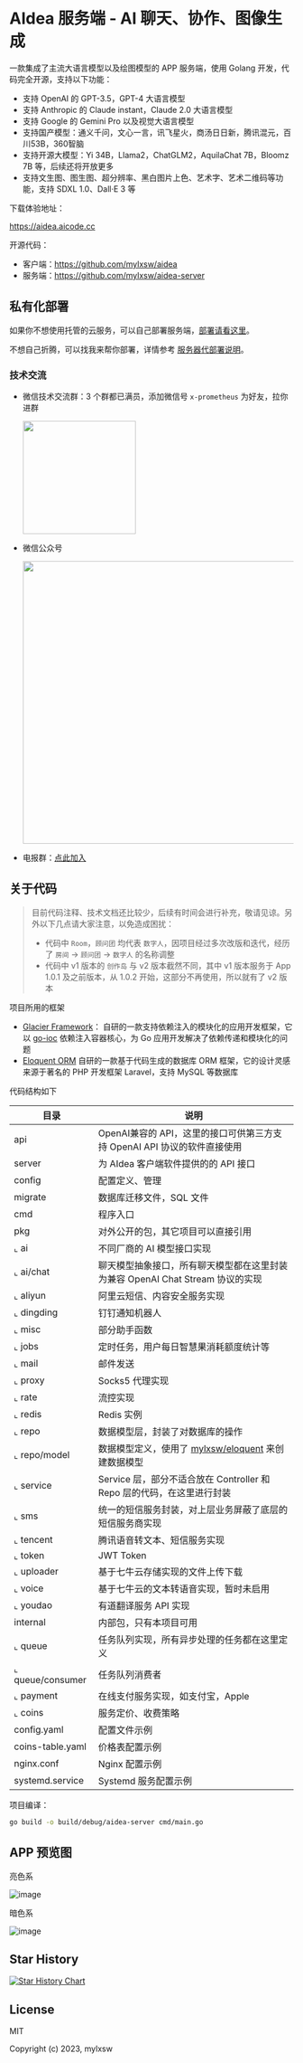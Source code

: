 # AIdea 服务端 - AI 聊天、协作、图像生成

一款集成了主流大语言模型以及绘图模型的 APP 服务端，使用 Golang 开发，代码完全开源，支持以下功能：

- 支持 OpenAI 的 GPT-3.5，GPT-4 大语言模型
- 支持 Anthropic 的 Claude instant，Claude 2.0 大语言模型
- 支持 Google 的 Gemini Pro 以及视觉大语言模型
- 支持国产模型：通义千问，文心一言，讯飞星火，商汤日日新，腾讯混元，百川53B，360智脑
- 支持开源大模型：Yi 34B，Llama2，ChatGLM2，AquilaChat 7B，Bloomz 7B 等，后续还将开放更多
- 支持文生图、图生图、超分辨率、黑白图片上色、艺术字、艺术二维码等功能，支持 SDXL 1.0、Dall·E 3 等

下载体验地址：

https://aidea.aicode.cc

开源代码：

- 客户端：https://github.com/mylxsw/aidea
- 服务端：https://github.com/mylxsw/aidea-server

## 私有化部署

如果你不想使用托管的云服务，可以自己部署服务端，[部署请看这里](./docs/deploy.md)。

不想自己折腾，可以找我来帮你部署，详情参考 [服务器代部署说明](./docs/deploy-vip.md)。

### 技术交流

- 微信技术交流群：3 个群都已满员，添加微信号 `x-prometheus` 为好友，拉你进群

    <img src="https://github.com/mylxsw/aidea/assets/2330911/655601c1-9371-4460-9657-c58521260336" width="200"/>

- 微信公众号

    <img src="https://github.com/mylxsw/aidea-server/assets/2330911/376a3b9f-eacd-45c6-9630-39eb720ba097" width="500" />

- 电报群：[点此加入](https://t.me/aideachat)

## 关于代码

>  目前代码注释、技术文档还比较少，后续有时间会进行补充，敬请见谅。另外以下几点请大家注意，以免造成困扰：
>
> - 代码中 `Room`，`顾问团` 均代表 `数字人`，因项目经过多次改版和迭代，经历了 `房间` -> `顾问团` -> `数字人` 的名称调整
> - 代码中 v1 版本的 `创作岛` 与 v2 版本截然不同，其中 v1 版本服务于 App 1.0.1 及之前版本，从 1.0.2 开始，这部分不再使用，所以就有了
    v2 版本

项目所用的框架

- [Glacier Framework](https://github.com/mylxsw/glacier)： 自研的一款支持依赖注入的模块化的应用开发框架，它以 [go-ioc](https://github.com/mylxsw/go-ioc) 依赖注入容器核心，为 Go 应用开发解决了依赖传递和模块化的问题
- [Eloquent ORM](https://github.com/mylxsw/eloquent) 自研的一款基于代码生成的数据库 ORM 框架，它的设计灵感来源于著名的 PHP 开发框架 Laravel，支持 MySQL 等数据库

代码结构如下

| 目录               | 说明                                                                        |
|------------------|---------------------------------------------------------------------------|
| api              | OpenAI兼容的 API，这里的接口可供第三方支持 OpenAI API 协议的软件直接使用                           |
| server           | 为 AIdea 客户端软件提供的的 API 接口                                                  |
| config           | 配置定义、管理                                                                   |
| migrate          | 数据库迁移文件，SQL 文件                                                            |
| cmd | 程序入口 |
| pkg              | 对外公开的包，其它项目可以直接引用                                                         |
| ⌞ ai             | 不同厂商的 AI 模型接口实现                                                           |
| ⌞ ai/chat        | 聊天模型抽象接口，所有聊天模型都在这里封装为兼容 OpenAI Chat Stream 协议的实现                         |
| ⌞ aliyun         | 阿里云短信、内容安全服务实现                                                            |
| ⌞ dingding       | 钉钉通知机器人                                                                   |
| ⌞ misc           | 部分助手函数                                                                    |
| ⌞ jobs           | 定时任务，用户每日智慧果消耗额度统计等                                                       |
| ⌞ mail           | 邮件发送                                                                      |
| ⌞ proxy          | Socks5 代理实现                                                               |
| ⌞ rate           | 流控实现                                                                      |
| ⌞ redis          | Redis 实例                                                                  |
| ⌞ repo           | 数据模型层，封装了对数据库的操作                                                          |
| ⌞ repo/model     | 数据模型定义，使用了 [mylxsw/eloquent](https://github.com/mylxsw/eloquent)  来创建数据模型 |
| ⌞ service        | Service 层，部分不适合放在 Controller 和 Repo 层的代码，在这里进行封装                          |
| ⌞ sms            | 统一的短信服务封装，对上层业务屏蔽了底层的短信服务商实现                                              |
| ⌞ tencent        | 腾讯语音转文本、短信服务实现                                                            |
| ⌞ token          | JWT Token                                                                 |
| ⌞ uploader       | 基于七牛云存储实现的文件上传下载                                                          |
| ⌞ voice          | 基于七牛云的文本转语音实现，暂时未启用                                                       |
| ⌞ youdao         | 有道翻译服务 API 实现                                                             |
| internal         | 内部包，只有本项目可用 |
| ⌞ queue          | 任务队列实现，所有异步处理的任务都在这里定义                                                    |
| ⌞ queue/consumer | 任务队列消费者                                                                   |
| ⌞ payment        | 在线支付服务实现，如支付宝，Apple                                                       |
| ⌞ coins          | 服务定价、收费策略                                                                 |
| config.yaml      | 配置文件示例                                                                    |
| coins-table.yaml | 价格表配置示例 |
| nginx.conf       | Nginx 配置示例                                                                |
| systemd.service  | Systemd 服务配置示例                                                            |

项目编译：

```bash
go build -o build/debug/aidea-server cmd/main.go
```

## APP 预览图

亮色系

![image](https://github.com/mylxsw/aidea-server/assets/2330911/9c9e878c-67ab-43d6-a9d0-84faf9a6a511)

暗色系

![image](https://github.com/mylxsw/aidea-server/assets/2330911/9e5cc989-4ef5-496b-ab4d-7b9d29793ce3)


## Star History

<a href="https://star-history.com/#mylxsw/aidea-server">
  <picture>
    <source media="(prefers-color-scheme: dark)" srcset="https://api.star-history.com/svg?repos=mylxsw/aidea-server&type=Date&theme=dark" />
    <source media="(prefers-color-scheme: light)" srcset="https://api.star-history.com/svg?repos=mylxsw/aidea-server&type=Date" />
    <img alt="Star History Chart" src="https://api.star-history.com/svg?repos=mylxsw/aidea-server&type=Date" />
  </picture>
</a>

## License

MIT

Copyright (c) 2023, mylxsw
